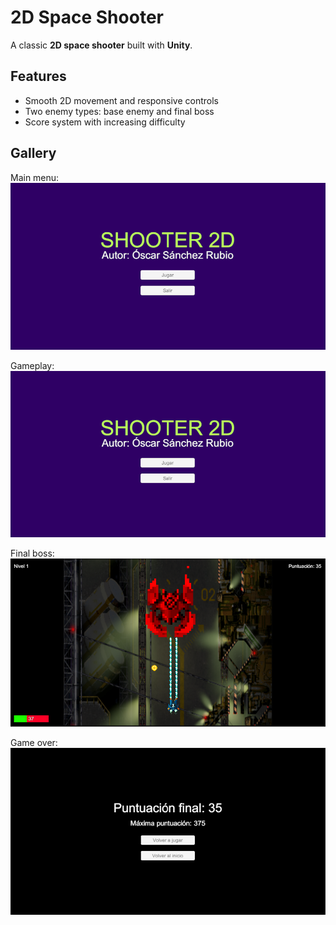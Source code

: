 # 2D Space Shooter

A classic **2D space shooter** built with **Unity**.  

## Features
- Smooth 2D movement and responsive controls
- Two enemy types: base enemy and final boss
- Score system with increasing difficulty

## Gallery

Main menu:
![Main menu](Images/main_menu.png)

Gameplay:
![Gameplay](Images/main_menu.png)

Final boss:
![Final boss](Images/final_boss.png)

Game over:
![Game over](Images/game_over.png)